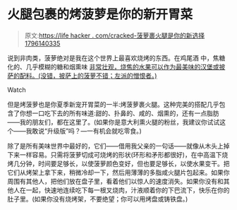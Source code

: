 # 火腿包裹的烤菠萝是你的新开胃菜

> 原文:[https://life hacker . com/cracked-菠萝裹火腿是你的新选择 1796140335](https://lifehacker.com/grilled-pineapple-wrapped-in-prosciutto-is-your-new-go-1796140335)

说到非肉类，菠萝绝对是我在这个世界上最喜欢烧烤的东西。在鸡尾酒 中，焦糖化的、几乎模糊的糖和烟熏味 [非常壮观，烧焦的水果可以作为最美味的汉堡或披萨的配料。(没错，披萨上的菠萝不错；左派的憎恨者。)](https://lifehacker.com/this-is-the-weekend-you-make-grilled-cocktails-1795986523) 

Watch

但是烤菠萝也是你夏季新宠开胃菜的一半:烤菠萝裹火腿。这种完美的搭配几乎包含了你想一口吃下去的所有味道:甜的、扑鼻的、咸的、烟熏的，还有一点脂肪——我的朋友们，都在这里了。(如果你是意大利熏火腿的粉丝，我建议你试试这个——我敢说“升级版”吗？—一有机会就吃零食。)

除了是所有美味世界中最好的，它们——借用我父亲的一句话——就像从木头上掉下来一样容易。只需将菠萝切成可烧烤的形状(环形和矛形都很好)，在中高温下烧烤几分钟，时间要足够长，以使菠萝颜色变好，但也要足够长，以使水果变干。把它们从烤架上拿下来，稍微冷却一下，然后用薄薄的多脂咸火腿片包起来。如果你周围有其他人，把他们放在盘子里，看着他们以惊人的速度消失。如果你没有和其他人在一起，快速地连续吃下每一根叉烧肉，汁液顺着你的下巴流下，快乐在你的肚子里。(如果你没有烧烤架，不要绝望；你可以用烤盘或铸铁盘。)